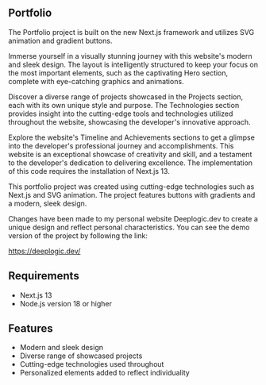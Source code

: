 ## Portfolio

The Portfolio project is built on the new Next.js framework and utilizes SVG animation and gradient buttons.

Immerse yourself in a visually stunning journey with this website's modern and sleek design. The layout is intelligently structured to keep your focus on the most important elements, such as the captivating Hero section, complete with eye-catching graphics and animations.

Discover a diverse range of projects showcased in the Projects section, each with its own unique style and purpose. The Technologies section provides insight into the cutting-edge tools and technologies utilized throughout the website, showcasing the developer's innovative approach.

Explore the website's Timeline and Achievements sections to get a glimpse into the developer's professional journey and accomplishments. This website is an exceptional showcase of creativity and skill, and a testament to the developer's dedication to delivering excellence.
The implementation of this code requires the installation of Next.js 13.

This portfolio project was created using cutting-edge technologies such as Next.js and SVG animation. The project features buttons with gradients and a modern, sleek design. 

Changes have been made to my personal website Deeplogic.dev to create a unique design and reflect personal characteristics.
You can see the demo version of the project by following the link:

https://deeplogic.dev/


## Requirements
- Next.js 13
- Node.js version 18 or higher

## Features
- Modern and sleek design
- Diverse range of showcased projects
- Cutting-edge technologies used throughout
- Personalized elements added to reflect individuality
